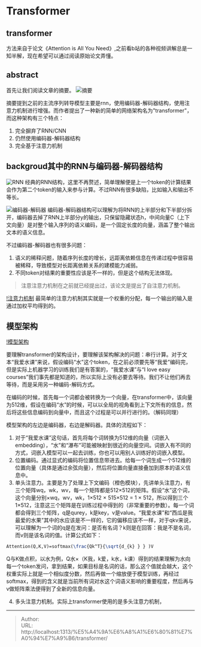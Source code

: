 # Transformer



## transformer
方法来自于论文《Attention is All You Need》,之前看b站的各种视频讲解总是一知半解，现在希望可以通过阅读原始论文弄懂。


## abstract
首先让我们阅读文章的摘要。
![摘要](/pic/transformer/摘要.png)

摘要提到之前的主流序列转导模型主要是rnn，使用编码器-解码器结构，使用注意力机制进行增强。而作者提出了一种新的简单的网络架构名为"transformer"，而这种架构有三个特点：
1. 完全摒弃了RNN/CNN
2. 仍然使用编码器-解码器结构
3. 完全基于注意力机制


## backgroud其中的RNN与编码器-解码器结构

![RNN](/pic/transformer/rnn.png)
经典的RNN结构，这里不再赘述，简单理解便是上一个token的计算结果会作为第二个token的输入来参与计算。不过RNN有很多缺陷，比如输入和输出不等长。

![编码器-解码器](/pic/transformer/编码器-解码器.png)
编码器-解码器结构可以理解为将RNN的上半部分和下半部分拆开，编码器去掉了RNN上半部分y的输出，只保留隐藏状态h，中间向量C（上下文向量）是对整个输入序列的语义编码，是一个固定长度的向量，涵盖了整个输出文本的语义信息。

不过编码器-解码器也有很多问题：
1. 语义的稀释问题，随着序列长度的增长，远距离依赖信息在传递过程中很容易被稀释，导致模型对长距离依赖关系的建模能力减弱。
2. 不同token对结果的重要性应该是不一样的，但是这个结构无法体现。

> 注意注意力机制在之前就已经提出过，该论文是提出了自注意力机制。

[!注意力机制](/pic/transformer/注意力机制.png)
最简单的注意力机制其实就是一个权重的分配，每一个输出的输入是通过加权平均得到的。



## 模型架构
[!模型架构](/pic/transformer/模型架构.png)

要理解transformer的架构设计，要理解该架构解决的问题：串行计算。对于文本“我爱水课”来说，假设编码“水”这个token，在之前必须要先等“我爱”编码完，但是实际上机器学习的训练我们是有答案的，“我爱水课”与“I love easy courses”我们事先都是知道的，所以实际上没有必要去等待。我们不让他们再去等待，而是采用另一种编码-解码方式。

在编码的时候，首先每一个词都会被转换为一个向量，在transformer中，该向量为512维，假设在编码“水”的时候，可以以全局的视角看到上下文所有的信息，然后将这些信息编码到向量中，而且这个过程是可以并行进行的。（解码同理）


模型架构的左边是编码器，右边是解码器。具体的流程如下：
1. 对于“我爱水课”这句话，首先将每个词转换为512维的向量（词嵌入embedding），“水”和“瀑布”可能被映射到很近的向量空间。词嵌入有不同的方式，词嵌入模型可以一起去训练，你也可以用别人训练好的词嵌入模型。
2. 位置编码。通过显式的编码将位置信息带进去。给每一个词生成一个512维的位置向量（具体是通过余弦向量），然后将位置向量直接叠加到原本的语义信息中。
3. 单头注意力。主要是为了处理上下文编码（橙色模块），先讲单头注意力，有三个矩阵wq，wk，wv，每一个矩阵都是512×512的矩阵。假设“水”这个词，这个向量分别×wq，wv，wk，1×512 × 515×512 = 1 × 512，所以得到三个1×512，注意这三个矩阵是在训练过程中得到的（非常重要的参数）。每一个词都会得到三个矩阵，q是qurey，k是key，v是value。“我爱水课”和“西瓜是我最爱的水果”其中的水应该是不一样的，它的偏移应该不一样，对于qkv来说，可以理解为一个词的q是在发问：是否有名词？k则是在回答：我是不是名词，而v则是该名词的值。计算公式如下：

```latex
Attention(Q,K,V)=softmax(\frac{Qk^T}{\sqrt{d_{k} } } )V
```

Q与K做点积，以水为例，Q水×（K我，k爱，k水，k课）得到的结果理解为水向每一个token发问，拿到结果，如果目标是名词的话，那么这个值就会越大，这个权重实际上就是一个相似度分数，然后再做一个缩放便于模型训练，再经过softmax，得到的含义就是当前所有词对水这个词语义影响的重要程度，然后再与v做矩阵乘法便得到了全新的信息向量。

4. 多头注意力机制。实际上transformer使用的是多头注意力机制，

---

> Author: <no value>  
> URL: http://localhost:1313/%E5%A4%9A%E6%A8%A1%E6%80%81%E7%A0%94%E7%A9%B6/transformer/  

